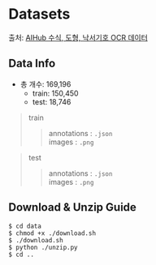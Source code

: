 # Datasets
출처: [AIHub 수식, 도형, 낙서기호 OCR 데이터](https://www.aihub.or.kr/aihubdata/data/view.do?currMenu=115&topMenu=100&dataSetSn=479)

## Data Info
- 총 개수: 169,196
    - train: 150,450
    - test: 18,746
> train
>> annotations : `.json` \
>> images : `.png`

> test
>> annotations : `.json` \
>> images : `.png`

## Download & Unzip Guide
```
$ cd data
$ chmod +x ./download.sh
$ ./download.sh
$ python ./unzip.py
$ cd ..
```